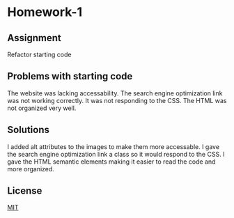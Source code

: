 # Homework-1
## Assignment
Refactor starting code
## Problems with starting code
The website was lacking accessability.
The search engine optimization link was not working correctly. It was not responding to the CSS.
The HTML was not organized very well.
## Solutions
I added alt attributes to the images to make them more accessable. 
I gave the search engine optimization link a class so it would respond to the CSS. 
I gave the HTML semantic elements making it easier to read the code and more organized.
## License
[MIT](https://choosealicense.com/licenses/mit/)
